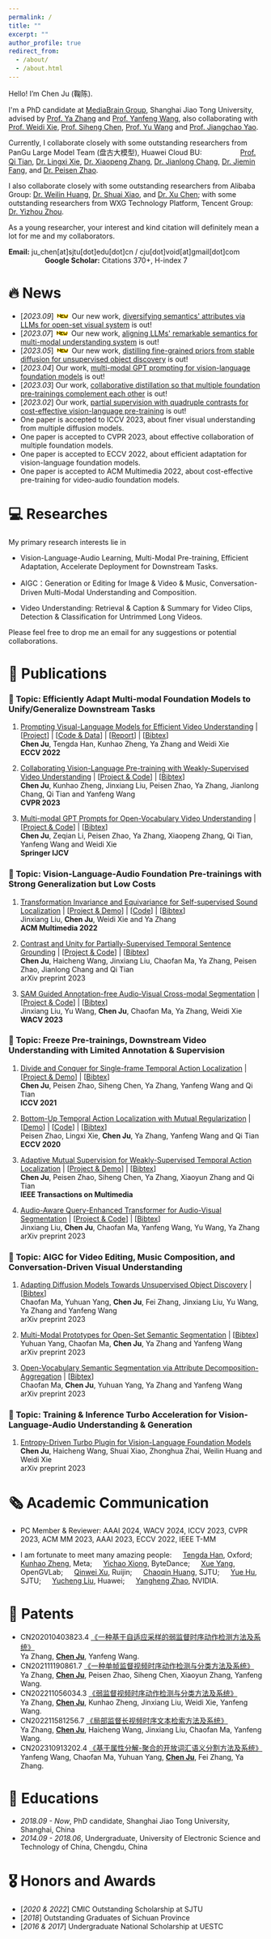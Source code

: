 ```yaml
---
permalink: /
title: ""
excerpt: ""
author_profile: true
redirect_from: 
  - /about/
  - /about.html
---
```


<span class='anchor' id='about-me'></span>

Hello! I’m Chen Ju (鞠陈).

I'm a PhD candidate at <a href="https://mediabrain.sjtu.edu.cn/">MediaBrain Group</a>, Shanghai Jiao Tong University, advised by <a href="https://mediabrain.sjtu.edu.cn/yazhang/">Prof. Ya Zhang</a> and <a href="https://scholar.google.com.hk/citations?user=x_sgJskAAAAJ&hl=zh-CN">Prof. Yanfeng Wang</a>, also collaborating with <a href="https://weidixie.github.io/">Prof. Weidi Xie</a>, <a href="https://siheng-chen.github.io/">Prof. Siheng Chen</a>, <a href="https://mediabrain.sjtu.edu.cn/yuwang/">Prof. Yu Wang</a> and <a href="https://sunarker.github.io/index.html">Prof. Jiangchao Yao</a>.

Currently, I collaborate closely with some outstanding researchers from PanGu Large Model Team (盘古大模型), Huawei Cloud BU:   &emsp; &emsp; &emsp; &emsp; <a href="https://scholar.google.com/citations?user=61b6eYkAAAAJ">Prof. Qi Tian</a>, <a href="https://scholar.google.com/citations?user=EEMm7hwAAAAJ&hl=zh-CN&oi=ao">Dr. Lingxi Xie</a>, <a href="https://scholar.google.com.hk/citations?user=Ud6aBAcAAAAJ&hl=zh-CN&oi=ao">Dr. Xiaopeng Zhang</a>, <a href="https://scholar.google.com.hk/citations?user=RDwnNsQAAAAJ&hl=zh-CN&oi=ao">Dr. Jianlong Chang</a>, <a href="https://scholar.google.com.hk/citations?user=-JcFoOoAAAAJ&hl=zh-CN&oi=ao">Dr. Jiemin Fang</a>, and <a href="https://scholar.google.com.hk/citations?user=hCr8Km8AAAAJ&hl=zh-CN&oi=ao">Dr. Peisen Zhao</a>.

I also collaborate closely with some outstanding researchers from Alibaba Group: <a href="https://scholar.google.com.hk/citations?user=78vU1IUAAAAJ&hl=zh-CN&oi=ao">Dr. Weilin Huang</a>, <a href="https://scholar.google.com.hk/citations?user=qBTDCawAAAAJ&hl=zh-CN&oi=ao">Dr. Shuai Xiao</a>, and <a href="https://scholar.google.com.hk/citations?user=6Qa2JCwAAAAJ&hl=zh-CN">Dr. Xu Chen</a>; 
with some outstanding researchers from WXG Technology Platform, Tencent Group: <a href="https://scholar.google.com.hk/citations?user=dHBNmSkAAAAJ&hl=zh-CN&oi=ao">Dr. Yizhou Zhou</a>.

As a young researcher, your interest and kind citation will definitely mean a lot for me and my collaborators.

<p> <b>Email:</b> ju_chen[at]sjtu[dot]edu[dot]cn / cju[dot]void[at]gmail[dot]com         &emsp; &emsp; &emsp; &emsp; &emsp; &emsp;             
<b> Google Scholar:</b> Citations 370+, H-index 7 </p>  



# 🔥 News
- [*2023.09*] ![new paper](/images/new.gif) Our new work, [diversifying semantics' attributes via LLMs for open-set visual system](https://arxiv.org/pdf/2307.02003.pdf) is out!
- [*2023.07*] ![new paper](/images/new.gif) Our new work, [aligning LLMs' remarkable semantics for multi-modal understanding system](https://arxiv.org/pdf/2307.02003.pdf) is out!
- [*2023.05*] ![new paper](/images/new.gif) Our new work, [distilling fine-grained priors from stable diffusion for unsupervised object discovery](https://arxiv.org/pdf/2303.09813.pdf) is out!
- [*2023.04*] Our work, [multi-modal GPT prompting for vision-language foundation models](https://arxiv.org/pdf/2303.11732.pdf) is out!
- [*2023.03*] Our work, [collaborative distillation so that multiple foundation pre-trainings complement each other](https://arxiv.org/pdf/2212.09335.pdf) is out!
- [*2023.02*] Our work, [partial supervision with quadruple contrasts for cost-effective vision-language pre-training](https://arxiv.org/pdf/2302.09850.pdf) is out!
- One paper is accepted to ICCV 2023, about finer visual understanding from multiple diffusion models.
- One paper is accepted to CVPR 2023, about effective collaboration of multiple foundation models.
- One paper is accepted to ECCV 2022, about efficient adaptation for vision-language foundation models.  
- One paper is accepted to ACM Multimedia 2022, about cost-effective pre-training for video-audio foundation models.     


# 💻 Researches
My primary research interests lie in 

- Vision-Language-Audio Learning, Multi-Modal Pre-training, Efficient Adaptation, Accelerate Deployment for Downstream Tasks.

- AIGC：Generation or Editing for Image & Video & Music, Conversation-Driven Multi-Modal Understanding and Composition.

- Video Understanding: Retrieval & Caption & Summary for Video Clips, Detection & Classification for Untrimmed Long Videos.

Please feel free to drop me an email for any suggestions or potential collaborations.



# 📝 Publications 
### 📒 Topic: Efficiently Adapt Multi-modal Foundation Models to Unify/Generalize Downstream Tasks
1. [Prompting Visual-Language Models for Efficient Video Understanding](https://arxiv.org/pdf/2112.04478.pdf)  \|  [[Project](https://ju-chen.github.io/efficient-prompt/)]  \| [[Code & Data](https://github.com/ju-chen/Efficient-Prompt)]  \| [[Report](https://mp.weixin.qq.com/s/F8RGa0IQyljfue3fAxvATw)]  \| [[Bibtex](./CITE/cite_prompt.txt)]                                 
**Chen Ju**, Tengda Han, Kunhao Zheng, Ya Zhang and Weidi Xie  
**ECCV 2022**  

1. [Collaborating Vision-Language Pre-training with Weakly-Supervised Video Understanding](https://arxiv.org/pdf/2212.09335.pdf)  \|  [[Project & Code](https://voide1220.github.io/distillation_collaboration/)]  \| [[Bibtex](./CITE/cite_distilling.txt)]                                 
**Chen Ju**, Kunhao Zheng, Jinxiang Liu, Peisen Zhao, Ya Zhang, Jianlong Chang, Qi Tian and Yanfeng Wang      
**CVPR 2023** 

1. [Multi-modal GPT Prompts for Open-Vocabulary Video Understanding](https://arxiv.org/pdf/2303.11732.pdf)   \|   [[Project & Code](https://voide1220.github.io/GPT_prompt/)]  \| [[Bibtex](./CITE/cite_map.txt)]                                                        
**Chen Ju**, Zeqian Li, Peisen Zhao, Ya Zhang, Xiaopeng Zhang, Qi Tian, Yanfeng Wang and Weidi Xie     
**Springer IJCV**


### 📒 Topic: Vision-Language-Audio Foundation Pre-trainings with Strong Generalization but Low Costs
1. [Transformation Invariance and Equivariance for Self-supervised Sound Localization](https://arxiv.org/pdf/2206.12772.pdf)  \| [[Project & Demo](https://jinxiang-liu.github.io/SSL-TIE/)] \| [[Code](https://github.com/jinxiang-liu/SSL-TIE)] \| [[Bibtex](./CITE/cite_audio.txt)]                              
Jinxiang Liu, **Chen Ju**, Weidi Xie and Ya Zhang         
**ACM Multimedia 2022**   

1. [Contrast and Unity for Partially-Supervised Temporal Sentence Grounding](https://arxiv.org/pdf/2302.09850.pdf)  \|   [[Project & Code](https://voide1220.github.io/constraint_union/)]  \|    [[Bibtex](./CITE/cite_partial.txt)]            
**Chen Ju**, Haicheng Wang, Jinxiang Liu, Chaofan Ma, Ya Zhang, Peisen Zhao, Jianlong Chang and Qi Tian          
arXiv preprint 2023

1. [SAM Guided Annotation-free Audio-Visual Cross-modal Segmentation](https://arxiv.org/pdf/2305.11019.pdf)   \|    [[Project & Code](https://jinxiang-liu.github.io/anno-free-AVS/)]  \|     [[Bibtex](./CITE/cite_aavs.txt)]            
Jinxiang Liu, Yu Wang, **Chen Ju**, Chaofan Ma, Ya Zhang, Weidi Xie       
**WACV 2023** 


### 📒 Topic: Freeze Pre-trainings, Downstream Video Understanding with Limited Annotation & Supervision
1. [Divide and Conquer for Single-frame Temporal Action Localization](https://openaccess.thecvf.com/content/ICCV2021/papers/Ju_Divide_and_Conquer_for_Single-Frame_Temporal_Action_Localization_ICCV_2021_paper.pdf)  \|  [[Project & Demo](https://voide1220.github.io/divide_conquer/)]   \|  [[Bibtex](./CITE/cite_divide.txt)]             
**Chen Ju**, Peisen Zhao, Siheng Chen, Ya Zhang, Yanfeng Wang and Qi Tian                
**ICCV 2021** 

1. [Bottom-Up Temporal Action Localization with
Mutual Regularization](https://www.ecva.net/papers/eccv_2020/papers_ECCV/papers/123530528.pdf) \| [[Demo](https://voide1220.github.io/adapter/)]  \|   [[Code](https://github.com/PeisenZhao/Bottom-Up-TAL-with-MR)]   \|  [[Bibtex](./CITE/cite_bottom.txt)]               
Peisen Zhao, Lingxi Xie, **Chen Ju**, Ya Zhang, Yanfeng Wang and Qi Tian               
**ECCV 2020** 

1. [Adaptive Mutual Supervision for
Weakly-Supervised Temporal Action Localization](https://ieeexplore.ieee.org/stamp/stamp.jsp?tp=&arnumber=9920676)  \|  [[Project & Demo](https://voide1220.github.io/adapter/)]  \|   [[Bibtex](./CITE/cite_adaptive.txt)]            
**Chen Ju**, Peisen Zhao, Siheng Chen, Ya Zhang, Xiaoyun Zhang and Qi Tian               
**IEEE Transactions on Multimedia** 

1. [Audio-Aware Query-Enhanced Transformer for Audio-Visual Segmentation](https://arxiv.org/abs/2307.13236.pdf)   \|    [[Project & Code](https://jinxiang-liu.github.io/anno-free-AVS/)]  \|  [[Bibtex](./CITE/cite_aqt.txt)]              
Jinxiang Liu, **Chen Ju**, Chaofan Ma, Yanfeng Wang, Yu Wang, Ya Zhang    
arXiv preprint 2023


### 📒 Topic: AIGC for Video Editing, Music Composition, and Conversation-Driven Visual Understanding
1. [Adapting Diffusion Models Towards Unsupervised Object Discovery](https://arxiv.org/pdf/2303.09813.pdf) \| [[Bibtex](./CITE/cite_diffusion.txt)]               
Chaofan Ma, Yuhuan Yang, **Chen Ju**, Fei Zhang, Jinxiang Liu, Yu Wang, Ya Zhang and Yanfeng Wang                 
arXiv preprint 2023

1. [Multi-Modal Prototypes for Open-Set Semantic Segmentation](https://arxiv.org/pdf/2307.02003.pdf) \| [[Bibtex](./CITE/cite_prototype.txt)]                  
Yuhuan Yang, Chaofan Ma, **Chen Ju**, Ya Zhang and Yanfeng Wang             
arXiv preprint 2023 

1. [Open-Vocabulary Semantic Segmentation via Attribute Decomposition-Aggregation](https://arxiv.org/pdf/2307.02003.pdf) \| [[Bibtex](./CITE/cite_prototype.txt)]                  
Chaofan Ma, **Chen Ju**, Yuhuan Yang, Ya Zhang and Yanfeng Wang             
arXiv preprint 2023 


### 📒 Topic: Training & Inference Turbo Acceleration for Vision-Language-Audio Understanding & Generation
1. [Entropy-Driven Turbo Plugin for Vision-Language Foundation Models](https://arxiv.org/pdf/2307.02003.pdf)                 
**Chen Ju**, Haicheng Wang, Shuai Xiao, Zhonghua Zhai, Weilin Huang and Weidi Xie             
arXiv preprint 2023 



# 🗞️ Academic Communication
- PC Member & Reviewer: AAAI 2024, WACV 2024, ICCV 2023, CVPR 2023, ACM MM 2023, AAAI 2023, ECCV 2022, IEEE T-MM

- I am fortunate to meet many amazing people:  &emsp; 
<a href="https://tengdahan.github.io/">Tengda Han</a>, Oxford;  &emsp;
<a href="https://dyekuu.github.io/">Kunhao Zheng</a>, Meta;  &emsp;
<a href="https://mileistone.github.io/">Yichao Xiong</a>, ByteDance;  &emsp;
<a href="https://yangxue0827.github.io/">Xue Yang</a>, OpenGVLab;  &emsp;
<a href="https://scholar.google.com.hk/citations?user=hQJ5hwMAAAAJ&hl=zh-CN&oi=ao">Qinwei Xu</a>, Ruijin;  &emsp;
<a href="https://scholar.google.com.hk/citations?user=BAZSE7wAAAAJ&hl=zh-CN&oi=ao">Chaoqin Huang</a>, SJTU;  &emsp;
<a href="https://scholar.google.com.hk/citations?user=XBbwb78AAAAJ&hl=zh-CN&oi=ao">Yue Hu</a>, SJTU;  &emsp;
<a href="https://scholar.google.com.hk/citations?hl=zh-CN&user=GRcH3nAAAAAJ">Yucheng Liu</a>, Huawei;  &emsp;
<a href="https://scholar.google.com.hk/citations?hl=zh-CN&user=Xv9DcdEAAAAJ">Yangheng Zhao</a>, NVIDIA. 



# 📄 Patents
- CN202010403823.4 [《一种基于自适应采样的弱监督时序动作检测方法及系统》](https://cprs.patentstar.com.cn/Search/Detail?ANE=9AIB2ACA7BEA6GAA8HAA8EEA9BFB9HGE9FCB9AED9BGA9AGA)         
Ya Zhang, **<u>Chen Ju</u>**, Yanfeng Wang. 
- CN202111190861.7 [《一种单帧监督视频时序动作检测与分类方法及系统》](https://cprs.patentstar.com.cn/Search/Detail?ANE=9IBC9FIE9HFF6BEA6DCA4BCA3ACAACGA9GFCDHFA9DFF6CDA)         
Ya Zhang, **<u>Chen Ju</u>**, Peisen Zhao, Siheng Chen, Xiaoyun Zhang, Yanfeng Wang. 
- CN202211056034.3 [《弱监督视频时序动作检测与分类方法及系统》](https://cprs.patentstar.com.cn/Search/Detail?ANE=5CBA3BCAAHIA9GIH9FDA8CFA7FCA9HBEAGFA9CIB9EHFAHGA)       
Ya Zhang, **<u>Chen Ju</u>**, Kunhao Zheng, Jinxiang Liu, Weidi Xie, Yanfeng Wang.  
- CN202211581256.7 [《局部监督长视频时序文本检索方法及系统》](https://cprs.patentstar.com.cn/Search/Detail?ANE=9GHG6CEA9FCA9DEA9IEE9GGE9BGDAIBA9IBB9IBC9EAA9ICH)       
Ya Zhang, **<u>Chen Ju</u>**, Haicheng Wang, Jinxiang Liu, Chaofan Ma, Yanfeng Wang.  
- CN202310913202.4 [《基于属性分解-聚合的开放词汇语义分割方法及系统》](https://cprs.patentstar.com.cn/Search/Detail?ANE=9GHG6CEA9FCA9DEA9IEE9GGE9BGDAIBA9IBB9IBC9EAA9ICH)       
Yanfeng Wang, Chaofan Ma, Yuhuan Yang, **<u>Chen Ju</u>**, Fei Zhang, Ya Zhang.  



# 📖 Educations
- *2018.09 - Now*, PhD candidate, Shanghai Jiao Tong University, Shanghai, China
- *2014.09 - 2018.06*, Undergraduate, University of Electronic Science and Technology of China, Chengdu, China



# 🎖 Honors and Awards
- [*2020 & 2022*] CMIC Outstanding Scholarship at SJTU
- [*2018*] Outstanding Graduates of Sichuan Province
- [*2016 & 2017*] Undergraduate National Scholarship at UESTC



